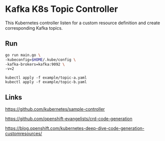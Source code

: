 # Kafka K8s Topic Controller

This Kubernetes controller listen for a custom resource definition and create corresponding Kafka topics.

## Run

```bash
go run main.go \
-kubeconfig=$HOME/.kube/config \
-kafka-brokers=kafka:9092 \
-v=2
```

```
kubectl apply -f example/topic-a.yaml
kubectl apply -f example/topic-b.yaml
```

## Links

https://github.com/kubernetes/sample-controller

https://github.com/openshift-evangelists/crd-code-generation

https://blog.openshift.com/kubernetes-deep-dive-code-generation-customresources/
